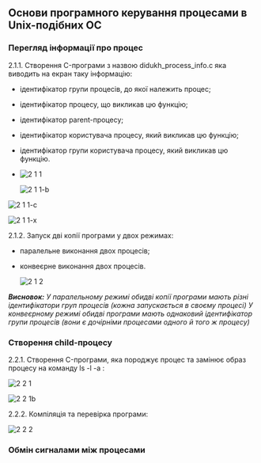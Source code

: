 ## Основи програмного керування процесами в Unix-подібних ОС

### Перегляд інформації про процес

2.1.1. Створення C-програми з назвою didukh_process_info.c яка виводить на екран таку інформацію: 
- ідентифікатор групи процесів, до якої належить процес;
- ідентифікатор процесу, що викликав цю функцію;
- ідентифікатор parent-процесу;
- ідентифікатор користувача процесу, який викликав цю функцію;
- ідентифікатор групи користувача процесу, який викликав цю функцію.
- 
  ![2 1 1](https://github.com/user-attachments/assets/6314803b-13a6-44af-8aad-206ce785c7f8)

  ![2 1 1-b](https://github.com/user-attachments/assets/195f78c9-62fb-4b55-9937-167bd3c1a2a3)

![2 1 1-c](https://github.com/user-attachments/assets/22287245-b7d0-46f6-a282-2e961be16cc5)

![2 1 1-x](https://github.com/user-attachments/assets/a688be36-dbe8-4d02-a89c-0e27b9273673)

2.1.2. Запуск дві копії програми у двох режимах:
- паралельне виконання двох процесів;
- конвеєрне виконання двох процесів.

  ![2 1 2](https://github.com/user-attachments/assets/58432e98-e658-489b-9be2-6e1461769512)

***Висновок:***
*У паралельному режимі обидві копії програми мають різні ідентифікатори груп процесів (кожна запускається в своєму процесі)
У конвеєрному режимі обидві програми мають однаковий ідентифікатор групи процесів (вони є дочірніми процесами одного й того ж процесу)*


### Створення child-процесу

2.2.1. Створення C-програми, яка породжує процес та замінює образ процесу на команду ls -l -a :

![2 2 1](https://github.com/user-attachments/assets/bc343274-8b55-4bee-a532-26de43b76b88)

![2 2 1b](https://github.com/user-attachments/assets/55c24aec-8ac0-479a-89ce-136d6fefeec3)

2.2.2. Компіляція та перевірка програми:

![2 2 2](https://github.com/user-attachments/assets/a52bbb9e-a75e-43be-82f2-dd0d55a7a135)

### Обмін сигналами між процесами




